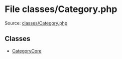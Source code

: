 File classes/Category.php
=========

Source: [classes/Category.php](https://github.com/PrestaShop/PrestaShop/blob/1.6.0.11/classes/Category.php)


Classes
-------

* [CategoryCore](class.CategoryCore.md)

